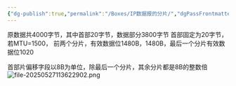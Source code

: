 ```yaml
---
{"dg-publish":true,"permalink":"/Boxes/IP数据报的分片/","dgPassFrontmatter":true,"created":"2025-05-27T11:03:18.533+08:00","updated":"2025-05-27T11:40:01.711+08:00"}
---
```


原数据共4000字节，其中首部20字节，数据部分3800字节
首部固定为20字节，若MTU=1500，
前两个分片，有效数据位1480B，1480B，最后一个分片有效数据位1020

首部片偏移字段以8B为单位，除最后一个分片，其余分片都是8B的整数倍
![file-20250527113622902.png](/img/user/images/IP%E6%95%B0%E6%8D%AE%E6%8A%A5%E7%9A%84%E5%88%86%E7%89%87/file-20250527113622902.png)